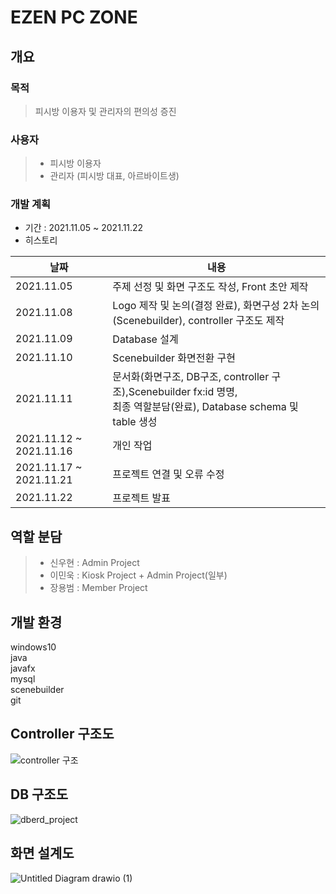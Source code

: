 # EZEN PC ZONE

## 개요
### 목적
> 피시방 이용자 및 관리자의 편의성 증진

### 사용자
> - 피시방 이용자
> - 관리자 (피시방 대표, 아르바이트생)

### 개발 계획
- 기간 : 2021.11.05 ~ 2021.11.22  
- 히스토리

|날짜|내용|
|----|----|
|2021.11.05|주제 선정 및 화면 구조도 작성, Front 초안 제작|
|2021.11.08|Logo 제작 및 논의(결정 완료), 화면구성 2차 논의(Scenebuilder), controller 구조도 제작|
|2021.11.09|Database 설계|
|2021.11.10|Scenebuilder 화면전환 구현|
|2021.11.11|문서화(화면구조, DB구조, controller 구조),Scenebuilder fx:id 명명,<br>최종 역할분담(완료), Database schema 및 table 생성</br>|
|2021.11.12 ~ 2021.11.16|개인 작업|
|2021.11.17 ~ 2021.11.21|프로젝트 연결 및 오류 수정|
|2021.11.22|프로젝트 발표|

## 역할 분담  
> - 신우현 : Admin Project  
> - 이민욱 : Kiosk Project + Admin Project(일부)  
> - 장용범 : Member Project  
  
## 개발 환경
windows10  
java  
javafx  
mysql  
scenebuilder  
git  


## Controller 구조도  
![controller 구조](https://user-images.githubusercontent.com/91528977/141252930-469c57ef-914c-4e52-ac8f-602a59544ebb.png)

## DB 구조도  
![dberd_project](https://user-images.githubusercontent.com/87436495/141254841-9cf60c83-c66a-4060-9119-4ddb8062dd78.png)

## 화면 설계도  
![Untitled Diagram drawio (1)](https://user-images.githubusercontent.com/91528966/141255853-c32f8804-4d3d-435a-98a8-e24c86308ff9.png)
